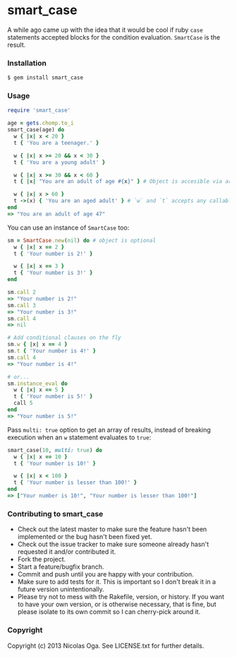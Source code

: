 smart_case
==========
A while ago came up with the idea that it would be cool if ruby `case` statements accepted blocks for the condition evaluation. `SmartCase` is the result.

### Installation

```bash
$ gem install smart_case
```

### Usage

```ruby
require 'smart_case'

age = gets.chomp.to_i
smart_case(age) do
  w { |x| x < 20 }
  t { 'You are a teenager.' }

  w { |x| x >= 20 && x < 30 }
  t { 'You are a young adult' }

  w { |x| x >= 30 && x < 60 }
  t { |x| "You are an adult of age #{x}" } # Object is accesible via arguments 

  w { |x| x > 60 }
  t ->(x) { 'You are an aged adult' } # `w` and `t` accepts any callable object instead of a block
end
=> "You are an adult of age 47"
```

You can use an instance of `SmartCase` too:

```ruby
sm = SmartCase.new(nil) do # object is optional
  w { |x| x == 2 }
  t { 'Your number is 2!' }

  w { |x| x == 3 }
  t { 'Your number is 3!' }
end

sm.call 2
=> "Your number is 2!"
sm.call 3
=> "Your number is 3!"
sm.call 4
=> nil

# Add conditional clauses on the fly
sm.w { |x| x == 4 }
sm.t { 'Your number is 4!' }
sm.call 4
=> "Your number is 4!"

# or...
sm.instance_eval do
  w { |x| x == 5 }
  t { 'Your number is 5!' }
  call 5
end
=> "Your number is 5!"
```
Pass `multi: true` option to get an array of results, instead of breaking execution when an `w` statement evaluates to `true`:

```ruby
smart_case(10, multi: true) do
  w { |x| x == 10 }
  t { 'Your number is 10!' }

  w { |x| x < 100 }
  t { 'Your number is lesser than 100!' }
end
=> ["Your number is 10!", "Your number is lesser than 100!"]
```

### Contributing to smart_case
+ Check out the latest master to make sure the feature hasn't been implemented or the bug hasn't been fixed yet.
+ Check out the issue tracker to make sure someone already hasn't requested it and/or contributed it.
+ Fork the project.
+ Start a feature/bugfix branch.
+ Commit and push until you are happy with your contribution.
+ Make sure to add tests for it. This is important so I don't break it in a future version unintentionally.
+ Please try not to mess with the Rakefile, version, or history. If you want to have your own version, or is otherwise necessary, that is fine, but please isolate to its own commit so I can cherry-pick around it.

### Copyright
Copyright (c) 2013 Nicolas Oga. See LICENSE.txt for
further details.